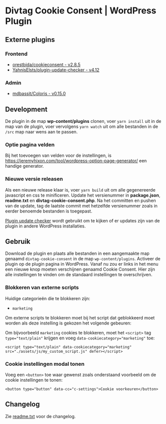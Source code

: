 # Divtag Cookie Consent | WordPress Plugin

## Externe plugins

### Frontend
- [orestbida/cookieconsent - v2.8.5](https://github.com/orestbida/cookieconsent/releases/tag/v2.8.5)
- [YahnisElsts/plugin-update-checker - v4.12](https://github.com/YahnisElsts/plugin-update-checker/releases/tag/v4.12)

### Admin
- [mdbassit/Coloris - v0.15.0](https://github.com/mdbassit/Coloris/releases/tag/v0.15.0)

## Development
De plugin in de map **wp-content/plugins** clonen, voer `yarn install` uit in de map van de plugin, voer vervolgens `yarn watch` uit om alle bestanden in de `/src` map naar wens aan te passen.

### Optie pagina velden
Bij het toevoegen van velden voor de instellingen, is https://jeremyhixon.com/tool/wordpress-option-page-generator/ een handige generator.

### Nieuwe versie releasen
Als een nieuwe release klaar is, voer `yarn build` uit om alle gegenereerde javascript en css te minificeren. Update het versienummer in **package.json**, **readme.txt** en **divtag-cookie-consent.php**. Na het committen en pushen van de update, tag de laatste commit met hetzelfde versienummer zoals in eerder benoemde bestanden is toegepast.

[Plugin update checker](https://github.com/YahnisElsts/plugin-update-checker) wordt gebruikt om te kijken of er updates zijn van de plugin in andere WordPress installaties.

## Gebruik
Download de plugin en plaats alle bestanden in een aangemaakte map genaamd `divtag-cookie-consent` in de map `wp-content/plugins`. Activeer de plugin op de plugin pagina in WordPress. Vanaf nu zou er links in het menu een nieuwe knop moeten verschijnen genaamd Cookie Consent. Hier zijn alle instellingen te vinden om de standaard instellingen te overschrijven.

### Blokkeren van externe scripts
Huidige categorieën die te blokkeren zijn:
- `marketing`

Om externe scripts te blokkeren moet bij het script dat geblokkeerd moet worden als deze instelling is gekozen het volgende gebeuren:

Om bijvoorbeeld `marketing` cookies te blokkeren, moet het `<script>` tag `type="text/plain"` krijgen en voeg `data-cookiecategory="marketing"` toe:

`<script type="text/plain" data-cookiecategory="marketing" src="./assets/js/my_custom_script.js" defer></script>`

### Cookie instellingen modal tonen
Voeg een `<button>` toe waar gewenst zoals onderstaand voorbeeld om de cookie instellingen te tonen:

`<button type="button" data-cc="c-settings">Cookie voorkeuren</button>`


## Changelog

Zie [readme.txt](https://github.com/divtag-nl/wp-plugin-divtag-cookie-consent/blob/master/readme.txt) voor de changelog.